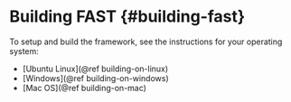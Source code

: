 Building FAST {#building-fast}
===============================

To setup and build the framework, see the instructions for your operating system:
- [Ubuntu Linux](@ref building-on-linux)
- [Windows](@ref building-on-windows)
- [Mac OS](@ref building-on-mac) 
